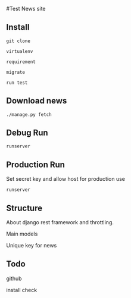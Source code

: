 #Test News site

## Install

```
git clone

virtualenv

requirement

migrate

run test
```
## Download news

```
./manage.py fetch
```

## Debug Run

```
runserver
```

## Production Run

Set secret key and allow host for production use

```
runserver
```

## Structure
About django rest framework and throttling.

Main models

Unique key for news

## Todo
github

install check
